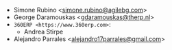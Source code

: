 - Simone Rubino \<<simone.rubino@agilebg.com>\>
- George Daramouskas \<<gdaramouskas@therp.nl>\>
-  `360ERP <https://www.360erp.com>`:
   -  Andrea Stirpe
- Alejandro Parrales \<<alejandro17parrales@gmail.com>\>
